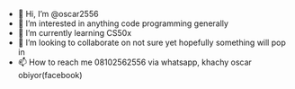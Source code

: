 - 👋 Hi, I’m @oscar2556
- 👀 I’m interested in anything code programming generally
- 🌱 I’m currently learning CS50x
- 💞️ I’m looking to collaborate on not sure yet hopefully something will pop in
- 📫 How to reach me 08102562556 via whatsapp, khachy oscar obiyor(facebook)

<!---
oscar2556/oscar2556 is a ✨ special ✨ repository because its `README.md` (this file) appears on your GitHub profile.
You can click the Preview link to take a look at your changes.
--->

